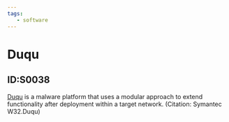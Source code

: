 ```yaml
---
tags:
   - software
---
```

# Duqu
## ID:S0038
[Duqu](software/S0038) is a malware platform that uses a modular approach to extend functionality after deployment within a target network. (Citation: Symantec W32.Duqu)
